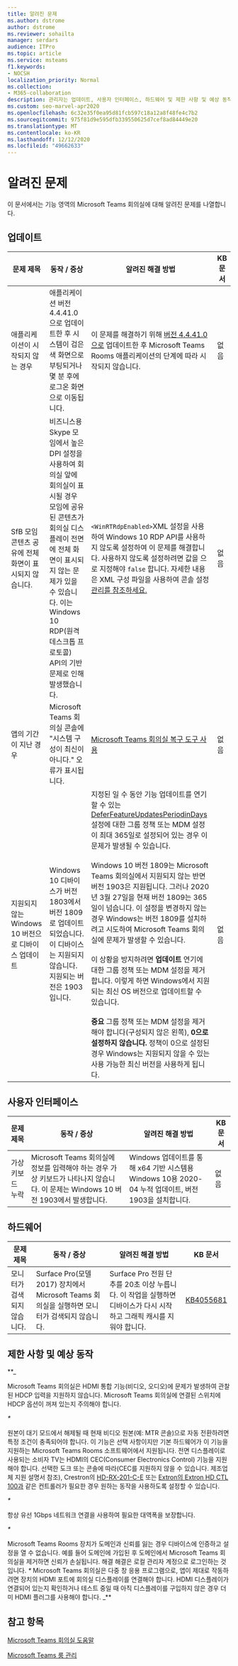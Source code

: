 ```yaml
---
title: 알려진 문제
ms.author: dstrome
author: dstrome
ms.reviewer: sohailta
manager: serdars
audience: ITPro
ms.topic: article
ms.service: msteams
f1.keywords:
- NOCSH
localization_priority: Normal
ms.collection:
- M365-collaboration
description: 관리자는 업데이트, 사용자 인터페이스, 하드웨어 및 제한 사항 및 예상 동작을 포함하여 Microsoft Teams 회의실에 대한 알려진 문제 목록에 대해 알 수 있습니다.
ms.custom: seo-marvel-apr2020
ms.openlocfilehash: 6c32e35f0ea95d81fcb597c18a12a8f48fe4c7b2
ms.sourcegitcommit: 975f81d9e595dfb339550625d7cef8ad84449e20
ms.translationtype: MT
ms.contentlocale: ko-KR
ms.lasthandoff: 12/12/2020
ms.locfileid: "49662633"
---
```

# <a name="known-issues"></a>알려진 문제 
 
이 문서에서는 기능 영역의 Microsoft Teams 회의실에 대해 알려진 문제를 나열합니다.
<!-- If we get word that one of these issues no longer applies, contact meerak@microsoft.com or msmets@microsoft.com and let them know to EoL the corresponding KB  -->

<a name="update"> </a>  
## <a name="update"></a>업데이트 

| 문제 제목 |  동작 \/ 증상 | 알려진 해결 방법 | KB 문서 |
|  ---        |      ---             |   ---            | --- |
| 애플리케이션이 시작되지 않는 경우 |  애플리케이션 버전 4.4.41.0으로 업데이트한 후 시스템이 검은색 화면으로 부팅되거나 몇 분 후에 로그온 화면으로 이동됩니다. | 이 문제를 해결하기 위해 [버전 4.4.41.0으로](https://docs.microsoft.com/microsoftteams/troubleshoot/teams-administration/teams-rooms-app-wont-start-after-update) 업데이트한 후 Microsoft Teams Rooms 애플리케이션의 단계에 따라 시작되지 않습니다.  | 없음 |
|  SfB 모임 콘텐츠 공유에 전체 화면이 표시되지 않습니다.         |    비즈니스용 Skype 모임에서 높은 DPI 설정을 사용하여 회의실 앞에 회의실이 표시될 경우 모임에 공유된 콘텐츠가 회의실 디스플레이 전면에 전체 화면이 표시되지 않는 문제가 있을 수 있습니다. 이는 Windows 10 RDP(원격 데스크톱 프로토콜) API의 기반 문제로 인해 발생했습니다. | `<WinRTRdpEnabled>`XML 설정을 사용하여 Windows 10 RDP API를 사용하지 않도록 설정하여 이 문제를 해결합니다. 사용하지 않도록 설정하려면 값을 으로 지정해야 `false` 합니다. 자세한 내용은 XML 구성 파일을 사용하여 콘솔 설정 [관리를 참조하세요.](xml-config-file.md#manage-console-settings-with-an-xml-configuration-file) | 없음 |
|  앱의 기간이 지난 경우         |    Microsoft Teams 회의실 콘솔에 "시스템 구성이 최신이 아니다." 오류가 표시됩니다.                |   [Microsoft Teams 회의실 복구 도구 사용](recovery-tool.md)             |  없음 |
|  지원되지 않는 Windows 10 버전으로 디바이스 업데이트   |    Windows 10 디바이스가 버전 1803에서 버전 1809로 업데이트되었습니다. 이 디바이스는 지원되지 않습니다. 지원되는 버전은 1903입니다. |   지정된 일 수 동안 기능 업데이트를 연기할 수 있는 [DeferFeatureUpdatesPeriodinDays](https://docs.microsoft.com/windows/deployment/update/waas-configure-wufb) 설정에 대한 그룹 정책 또는 MDM 설정이 최대 365일로 설정되어 있는 경우 이 문제가 발생될 수 있습니다. <br><br> Windows 10 버전 1809는 Microsoft Teams 회의실에서 지원되지 않는 반면 버전 1903은 지원됩니다. 그러나 2020년 3월 27일을 현재 버전 1809는 365일이 넘습니다. 이 설정을 변경하지 않는 경우 Windows는 버전 1809를 설치하려고 시도하여 Microsoft Teams 회의실에 문제가 발생할 수 있습니다.<br><br>이 상황을 방지하려면 **업데이트** 연기에 대한 그룹 정책 또는 MDM 설정을 제거합니다. 이렇게 하면 Windows에서 지원되는 최신 OS 버전으로 업데이트할 수 있습니다. <br><br>**중요** 그룹 정책 또는 MDM  설정을 제거해야 합니다(구성되지 않은 왼쪽), **0으로 설정하지 않습니다.** 정책이 0으로 설정된 경우 Windows는 지원되지 않을 수 있는 사용 가능한 최신 버전을 사용하게 됩니다. |  없음 |


<a name="OS-conflicts"> </a>  
## <a name="user-interface"></a>사용자 인터페이스 

| 문제 제목 |  동작 \/ 증상 | 알려진 해결 방법 | KB 문서 |
|  ---        |      ---             |   ---            | --- |
|가상 키보드 누락   | Microsoft Teams 회의실에 정보를 입력해야 하는 경우 가상 키보드가 나타나지 않습니다. 이 문제는 Windows 10 버전 1903에서 발생합니다. | Windows 업데이트를 통해 x64 기반 시스템용 Windows 10용 2020-04 누적 업데이트, 버전 1903을 설치합니다.  | 없음 | 

<a name="Hardware"> </a>  
## <a name="hardware"></a>하드웨어

| 문제 제목 |  동작 \/ 증상 | 알려진 해결 방법 | KB 문서 |
|  ---        |      ---             |   ---            |   --- |
| 모니터가 검색되지 않습니다. | Surface Pro(모델 2017) 장치에서 Microsoft Teams 회의실을 실행하면 모니터가 검색되지 않습니다. |  Surface Pro 전원 단추를 20초 이상 누릅니다. 이 작업을 실행하면 디바이스가 다시 시작하고 그래픽 캐시를 지워야 합니다. |[KB4055681](https://support.microsoft.com/help/4055681/monitors-are-not-detected-when-you-run-skype-room-systems-on-a-surface)       | 

<a name="Limits"> </a>
## <a name="limitations-and-expected-behaviors"></a>제한 사항 및 예상 동작

**_

Microsoft Teams 회의실은 HDMI 통합 기능(비디오, 오디오)에 문제가 발생하여 관찰된 HDCP 입력을 지원하지 않습니다. Microsoft Teams 회의실에 연결된 스위치에 HDCP 옵션이 꺼져 있는지 주의해야 합니다. 

_*_

원본이 대기 모드에서 해제될 때 현재 비디오 원본(예: MTR 콘솔)으로 자동 전환하려면 특정 조건이 충족되어야 합니다. 이 기능은 선택 사항이지만 기본 하드웨어가 이 기능을 지원하는 Microsoft Teams Rooms 소프트웨어에서 지원됩니다. 전면 디스플레이로 사용되는 소비자 TV는 HDMI의 CEC(Consumer Electronics Control) 기능을 지원해야 합니다.  선택한 도크 또는 콘솔에 따라(CEC를 지원하지 않을 수 있습니다. 제조업체 지원 설명서 참조), Crestron의 [HD-RX-201-C-E](https://www.crestron.com/Products/Video/HDMI-Solutions/HDMI-Extenders/HD-RX-201-C-E) 또는 [Extron의 Extron HD CTL 100과](https://www.extron.com/article/hdctl100ad) 같은 컨트롤러가 필요한 경우 원하는 동작을 사용하도록 설정할 수 있습니다. 

_*_

항상 유선 1Gbps 네트워크 연결을 사용하여 필요한 대역폭을 보장합니다. 

_*_

Microsoft Teams Rooms 장치가 도메인과 신뢰를 잃는 경우 디바이스에 인증하고 설정을 열 수 없습니다. 예를 들어 도메인에 가입된 후 도메인에서 Microsoft Teams 회의실을 제거하면 신뢰가 손실됩니다. 해결 해결은 로컬 관리자 계정으로 로그인하는 것입니다. 
_*_ Microsoft Teams 회의실은 다중 창 응용 프로그램으로, 앱이 제대로 작동하려면 장치의 HDMI 포트에 회의실 디스플레이를 연결해야 합니다. HDMI 디스플레이가 연결되어 있는지 확인하거나 테스트 중일 때 아직 디스플레이를 구입하지 않은 경우 더미 HDMI 플러그를 사용해야 합니다.
_** <a name="See"> </a>  
## <a name="see-also"></a>참고 항목

[Microsoft Teams 회의실 도움말](https://support.office.com/article/Skype-Room-Systems-version-2-help-e667f40e-5aab-40c1-bd68-611fe0002ba2)

[Microsoft Teams 룸 관리](rooms-manage.md)
